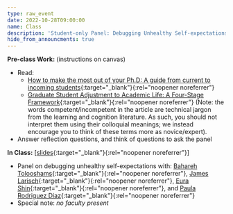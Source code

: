 ```yaml
---
type: raw_event
date: 2022-10-28T09:00:00
name: Class
description: 'Student-only Panel: Debugging Unhealthy Self-expectations'
hide_from_announcments: true
---
```


**Pre-class Work:** (instructions on canvas)
* Read:
  * [How to make the most out of your Ph.D: A guide from current to incoming students](https://yanivyacoby.github.io/a-guide-to-your-phd/guide.html){:target="_blank"}{:rel="noopener noreferrer"} 
  * [Graduate Student Adjustment to Academic Life: A Four-Stage Framework](https://canvas.harvard.edu/courses/106762/files?preview=16082709){:target="_blank"}{:rel="noopener noreferrer"}  (Note: the words competent/incompetent in the article are technical jargon from the learning and cognition literature. As such, you should not interpret them using their colloquial meanings; we instead encourage you to think of these terms more as novice/expert).
* Answer reflection questions, and think of questions to ask the panel

**In Class:** \[[slides](https://docs.google.com/presentation/d/1Gjat6uyWqzqed7Fp704BlNwYXM2OqLduGOInFbhtwLI/edit?usp=sharing){:target="_blank"}{:rel="noopener noreferrer"}\]
* Panel on debugging unhealthy self-expectations with: [Bahareh Tolooshams](https://btolooshams.github.io/){:target="_blank"}{:rel="noopener noreferrer"}, [James Larisch](https://jameslarisch.com/){:target="_blank"}{:rel="noopener noreferrer"}, [Eura Shin](https://eurashin.github.io/){:target="_blank"}{:rel="noopener noreferrer"}, and [Paula Rodriguez Diaz](https://paularodrid.wordpress.com/){:target="_blank"}{:rel="noopener noreferrer"}
* Special note: *no faculty present*
